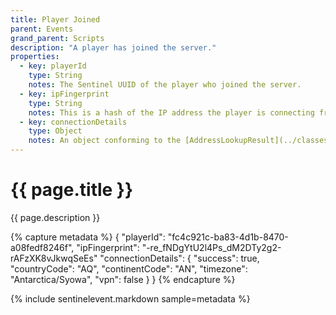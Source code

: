 ```yaml
---
title: Player Joined
parent: Events
grand_parent: Scripts
description: "A player has joined the server."
properties:
  - key: playerId
    type: String
    notes: The Sentinel UUID of the player who joined the server.
  - key: ipFingerprint
    type: String
    notes: This is a hash of the IP address the player is connecting from. The input address is salted with the server's cluster ID, making them unique to each cluster. This allows for comparison to other servers in the cluster, but not to other clusters. Sentinel will not reveal the user's raw IP address.
  - key: connectionDetails
    type: Object
    notes: An object conforming to the [AddressLookupResult](../classes/addressLookupResult.html) class.
---
```

# {{ page.title }}

{{ page.description }}

{% capture metadata %}
{
  "playerId": "fc4c921c-ba83-4d1b-8470-a08fedf8246f",
  "ipFingerprint": "-re_fNDgYtU2l4Ps_dM2DTy2g2-rAFzXK8vJkwqSeEs"
  "connectionDetails": {
    "success": true,
    "countryCode": "AQ",
    "continentCode": "AN",
    "timezone": "Antarctica/Syowa",
    "vpn": false
  }
}
{% endcapture %}

{% include sentinelevent.markdown sample=metadata %}
